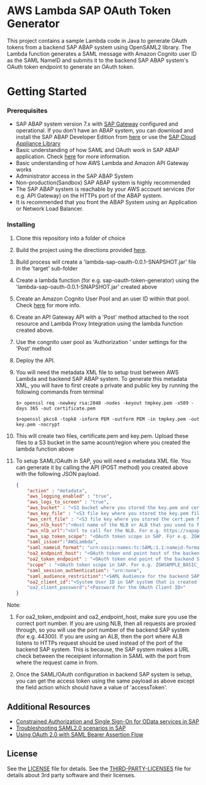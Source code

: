 # AWS Lambda SAP OAuth Token Generator

This project contains a sample Lambda code in Java to generate OAuth tokens from a backend SAP ABAP system using OpenSAML2 library. The Lambda function generates a SAML message with Amazon Cognito user ID as the SAML NameID and submits it to the backend SAP ABAP system's OAuth token endpoint to generate an OAuth token.

# Getting Started

### Prerequisites
- SAP ABAP system version 7.x with [SAP Gateway](https://www.sap.com/community/topic/gateway.html "SAP Gateway") configured and operational. If you don't have an ABAP system, you can download and install the SAP ABAP Developer Edition from [here](https://store.sap.com/sap/cpa/ui/resources/store/html/SolutionDetails.html?pid=0000014493&catID=&pcntry=DE&sap-language=EN&_cp_id=id-1477346420741-0.  "here") or use the [SAP Cloud Appliance Library](https://cal.sap.com/ "SAP Cloud Appliance Library")
- Basic understanding of how SAML and OAuth work in SAP ABAP application. Check [here](https://wiki.scn.sap.com/wiki/display/Security/Using+OAuth+2.0+from+a+Web+Application+with+SAML+Bearer+Assertion+Flow#UsingOAuth2.0fromaWebApplicationwithSAMLBearerAssertionFlow-ConfigurationGuideforthisscenario "here") for more information.
- Basic understanding of how AWS Lambda and Amazon API Gateway works
- Administrator access in the SAP ABAP System
- Non-production(Sandbox) SAP ABAP system is highly recommended
- The SAP ABAP system is reachable by your AWS account services (for e.g. API Gateway) on the HTTPs port of the ABAP system.
- It is recommended that you front the ABAP System using an Application or Network Load Balancer.


### Installing

1. Clone this repository into a folder of choice
1. Build the project using the directions provided [here](https://docs.aws.amazon.com/lambda/latest/dg/java-package.html#java-package-maven "here").
1. Build process will create a 'lambda-sap-oauth-0.0.1-SNAPSHOT.jar' file in the 'target' sub-folder
1. Create a lambda function (for e.g. sap-oauth-token-generator) using the 'lambda-sap-oauth-0.0.1-SNAPSHOT.jar' created above
1. Create an Amazon Cognito User Pool and an user ID within that pool. Check [here](https://docs.aws.amazon.com/cognito/latest/developerguide/cognito-user-identity-pools.html "here") for more info.
1. Create an API Gateway API with a 'Post' method attached to the root resource and Lambda Proxy Integration using the lambda function created above.
1. Use the congnito user pool as 'Authorization ' under settings for the 'Post' method
1. Deploy the API.
1. You will need the metadata XML file to setup trust between AWS Lambda and backend SAP ABAP system. To generate this metadata XML, you will have to first create a private and public key by running the following commands from terminal

	`$> openssl req -newkey rsa:2048 -nodes -keyout tmpkey.pem -x509 -days 365 -out certificate.pem`

	`$>openssl pkcs8 -topk8 -inform PEM -outform PEM -in tmpkey.pem -out key.pem -nocrypt`
1. This will create two files, certificate.pem and key.pem. Upload these files to a S3 bucket in the same acount/region where you created the lambda function above
1. To setup SAML/OAuth in SAP, you will need a metadata XML file. You can generate it by calling the API (POST method) you created above with the following JSON payload.

	```json
	{
		"action" : "metadata",
		"aws_logging_enabled" : "true",
		"aws_logs_to_screen" : "true",
		"aws_bucket" : "<S3 bucket where you stored the key.pem and cert.pem files>",
		"aws_key_file" : "<S3 file key where you stored the key.pem file. For e.g., aws-sap-saml-keys/key.pem> ",
		"aws_cert_file" : "<S3 file key where you stored the cert.pem file. For e.g., aws-sap-saml-keys/key.pem> ",
		"aws_nlb_host":"<Host name of the NLB or ALB that you used to front the SAP system for e.g. sapapigwABAPNLB-xxxxxxxx.elb.us-east-1.amazonaws.com >",
		"aws_nlb_url":"<Url to call for the NLB. For e.g. https://sapapigwABAPNLB-xxxxxxxx.elb.us-east-1.amazonaws.com/sap/bc/sec/oauth2/token>",
		"aws_sap_token_scope": "<OAuth token scope in SAP. For e.g. ZGWSAMPLE_BASIC_0001>",
		"saml_issuer":"AWSLambda",
		"saml_nameid_format": "urn:oasis:names:tc:SAML:1.1:nameid-format:unspecified",
		"oa2_endpoint_host": "<OAuth token end point host of the backend SAP system for e.g. vhcalnplci.dummy.nodomain:44300>",
		"oa2_token_endpoint" : "<OAuth token end point of the backend SAP system for e.g. https://vhcalnplci.dummy.nodomain:44300/sap/bc/sec/oauth2/token>",
		"scope" : "<OAuth token scope in SAP. For e.g. ZGWSAMPLE_BASIC_0001>",
		"saml_session_authentication": "urn:none",
		"saml_audience_restriction":"<SAML Audience for the backend SAP system for e.g. NPL_001",
		"oa2_client_id":"<System User ID in SAP system that is created for OAuth Client ID>"
		"oa2_client_password":"<Password for the OAuth Client ID>"
	}

Note: 
1. For oa2_token_endpoint and oa2_endpoint_host, make sure you use the correct port number. If you are using NLB, then all requests are proxied through, so you will use the port number of the backend SAP system (for e.g. 44300). If you are using an ALB, then the port where ALB listens to HTTPs request should be used instead of the port of the backend SAP system. This is because, the SAP system makes a URL check between the receipient information in SAML with the port from where the request came in from.

1. Once the SAML/OAuth configuration in backend SAP system is setup, you can get the access token using the same payload as above except the field action which should have a value of 'accessToken'.

## Additional Resources
- [Constrained Authorization and Single Sign-On for OData services in SAP](https://wiki.scn.sap.com/wiki/display/Security/OAuth+2.0+-+Constrained+Authorization+and+Single+Sign-On+for+OData+Services "Constrained Authorization and Single Sign-On for OData services in SAP")
- [Troubleshooting SAML2.0 scenarios in SAP](https://wiki.scn.sap.com/wiki/display/Security/Troubleshooting+SAML+2.0+Scenarios "Troubleshooting SAML2.0 scenarios in SAP")
- [Using OAuth 2.0 with SAML Bearer Assertion Flow](https://wiki.scn.sap.com/wiki/display/Security/Using+OAuth+2.0+from+a+Web+Application+with+SAML+Bearer+Assertion+Flow "Using OAuth 2.0 with SAML Bearer Assertion Flow")


## License

See the [LICENSE](LICENSE) file for details. See the [THIRD-PARTY-LICENSES](THIRD-PARTY-LICENSES) file for details about 3rd party software and their licenses.
